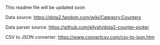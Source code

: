 This readme file will be updated soon

Data source: https://dota2.fandom.com/wiki/Category:Counters

Data parser source: https://github.com/ellysh/dota2-counter-picker

CSV to JSON converter: https://www.convertcsv.com/csv-to-json.htm
